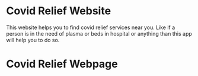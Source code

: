 # Covid Relief Website
This website helps you to find covid relief services near you. Like if a person is in the need of plasma or beds 
in hospital or anything than this app will help you to do so.




# Covid Relief Webpage
